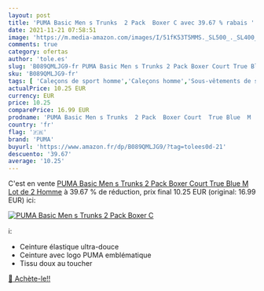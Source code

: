 ```yaml
---
layout: post
title: 'PUMA Basic Men s Trunks  2 Pack  Boxer C avec 39.67 % rabais '
date: 2021-11-21 07:58:51
image: 'https://m.media-amazon.com/images/I/51fK53T5MMS._SL500_._SL400_.jpg'
comments: true
category: ofertas
author: 'tole.es'
slug: 'B089QMLJG9-fr PUMA Basic Men s Trunks 2 Pack Boxer Court True Blue M Lot...'
sku: 'B089QMLJG9-fr'
tags: [ 'Caleçons de sport homme','Caleçons homme','Sous-vêtements de sport          homme','Sous-vêtements homme','Sportswear homme','Vêtements','Vêtements homme','puma', ]
actualPrice: 10.25 EUR
currency: EUR
price: 10.25
comparePrice: 16.99 EUR
prodname: 'PUMA Basic Men s Trunks  2 Pack  Boxer Court  True Blue  M  Lot de 2  Homme'
country: 'fr'
flag: '🇫🇷'
brand: 'PUMA'
buyurl: 'https://www.amazon.fr/dp/B089QMLJG9/?tag=tolees0d-21'
descuento: '39.67'
average: '10.25'
---
```


C'est en vente [PUMA Basic Men s Trunks  2 Pack  Boxer Court  True Blue  M  Lot de 2  Homme](https://www.amazon.fr/dp/B089QMLJG9/?tag=tolees0d-21)  à  39.67 % de réduction, prix final  10.25 EUR (original: 16.99 EUR) ici:

[![PUMA Basic Men s Trunks  2 Pack  Boxer C](https://m.media-amazon.com/images/I/51fK53T5MMS._SL500_._SL400_.jpg)](https://www.amazon.fr/dp/B089QMLJG9/?tag=tolees0d-21)

ℹ️:

- Ceinture élastique ultra-douce
- Ceinture avec logo PUMA emblématique
- Tissu doux au toucher

[🛒 Achète-le!!](https://www.amazon.fr/dp/B089QMLJG9/?tag=tolees0d-21)
